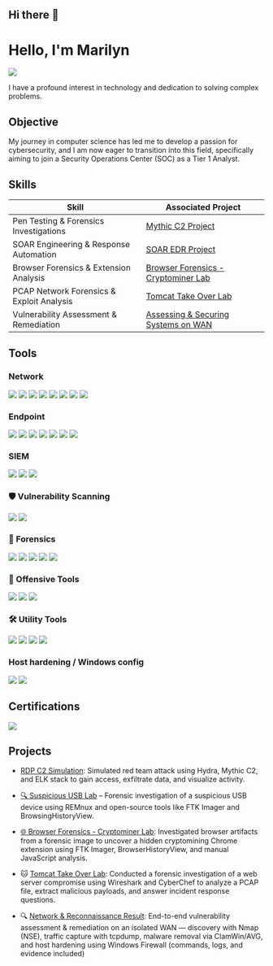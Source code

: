 ## Hi there 👋
# Hello, I'm Marilyn
<a href="https://www.linkedin.com/in/marilyn-bergin"><img src="https://img.shields.io/badge/-LinkedIn-0072b1?&style=for-the-badge&logo=linkedin&logoColor=white" /></a>

I have a profound interest in technology and dedication to solving complex problems.

## Objective

My journey in computer science has led me to develop a passion for cybersecurity, and I am now eager to transition into this field, specifically aiming to join a Security Operations Center (SOC) as a Tier 1 Analyst.

## Skills

| Skill                                         | Associated Project         |
|-----------------------------------------------|----------------------------|
| Pen Testing & Forensics Investigations | [Mythic C2 Project](https://github.com/mbergin123/mbergin123/tree/main/rdp-c2-simulation)
| SOAR Engineering & Response Automation| [SOAR EDR Project](https://github.com/mbergin123/mbergin123/blob/main/soar-edr-project/README.md)
| Browser Forensics & Extension Analysis | [Browser Forensics - Cryptominer Lab](https://github.com/mbergin123/browser-forensics-cryptominer)|
| PCAP Network Forensics & Exploit Analysis   | [Tomcat Take Over Lab](https://github.com/mbergin123/Tomcat-Takeover-Lab)                  |
| Vulnerability Assessment & Remediation | [Assessing & Securing Systems on WAN](https://github.com/mbergin123/mbergin123/blob/main/assess-secure-wan/README.md)


## Tools

### Network
<div>
    <img src="https://img.shields.io/badge/-Wireshark-1679A7?&style=for-the-badge&logo=Wireshark&logoColor=white" />
    <img src="https://img.shields.io/badge/-Suricata-EF3B2D?&style=for-the-badge&logo=Suricata&logoColor=white" />
    <img src="https://img.shields.io/badge/-Zeek-777BB4?&style=for-the-badge&logo=Zeek&logoColor=white" />
    <img src="https://img.shields.io/badge/-tcpdump-000000?style=for-the-badge&logo=tcpdump&logoColor=white" />
    <img src="https://img.shields.io/badge/-Netcat-2E8B57?style=for-the-badge&logo=gnu-bash&logoColor=white" />
    <img src="https://img.shields.io/badge/-pfSense-003a63?style=for-the-badge&logo=freebsd&logoColor=white" /> 
    <img src="https://img.shields.io/badge/-PuTTY-000000?&style=for-the-badge&logo=putty&logoColor=white" /> 
    <img src="https://img.shields.io/badge/-tcpdump-000000?&style=for-the-badge&logo=linux&logoColor=white" />


</div>

### Endpoint
<div>
    <img src="https://img.shields.io/badge/-Microsoft_Defender_for_Endpoint-00A4EF?&style=for-the-badge&logo=Microsoft&logoColor=white" />
    <img src="https://img.shields.io/badge/-Velociraptor-4B275F?&style=for-the-badge&logo=Velociraptor&logoColor=white" />
    <img src="https://img.shields.io/badge/-REMux-005A9C?style=for-the-badge&logo=windows&logoColor=white" />
    <img src="https://img.shields.io/badge/-FTK%20Imager-000000?style=for-the-badge" />
    <img src="https://img.shields.io/badge/-BrowsingHistoryView-0078D7?style=for-the-badge" />
    <img src="https://img.shields.io/badge/-ClamWin-5C5C5C?&style=for-the-badge&logo=linux&logoColor=white" />
    <img src="https://img.shields.io/badge/-AVG-2B9BD6?&style=for-the-badge&logo=avg&logoColor=white" />
</div>

### SIEM
<div>
    <img src="https://img.shields.io/badge/-Microsoft_Sentinel-0078D4?&style=for-the-badge&logo=Microsoft&logoColor=white" />
    <img src="https://img.shields.io/badge/-Splunk-000000?&style=for-the-badge&logo=Splunk&logoColor=white" />
    <img src="https://img.shields.io/badge/-Elastic-005571?&style=for-the-badge&logo=Elastic&logoColor=white" />

</div>

### 🛡️ Vulnerability Scanning
<div>
    <img src="https://img.shields.io/badge/-Nessus-007EC6?style=for-the-badge&logo=tenable&logoColor=white" />
    <img src="https://img.shields.io/badge/-Nmap-7C8BFF?&style=for-the-badge&logo=nmap&logoColor=white" /> 

</div>

### 🧪 Forensics
<div>
  <img src="https://img.shields.io/badge/-FTK%20Imager-black?style=for-the-badge" />
  <img src="https://img.shields.io/badge/-BrowsingHistoryView-0078D7?style=for-the-badge" />
  <img src="https://img.shields.io/badge/-Notepad-black?style=for-the-badge&logo=windows&logoColor=white" />
  <img src="https://img.shields.io/badge/-Chrome-4285F4?style=for-the-badge&logo=GoogleChrome&logoColor=white" />
  <img src="https://img.shields.io/badge/-Google%20Search-34A853?style=for-the-badge&logo=Google&logoColor=white" />
</div>

### 🎯 Offensive Tools
<div>
<img src="https://img.shields.io/badge/-Hydra-000000?style=for-the-badge&logo=OpenSSL&logoColor=white" />
<img src="https://img.shields.io/badge/-Mythic%20C2-8A2BE2?style=for-the-badge&logo=metasploit&logoColor=white" />
<img src="https://img.shields.io/badge/-Crowbar-black?style=for-the-badge&logo=linux&logoColor=white" />
</div>

### 🛠️ Utility Tools
<div>
<img src="https://img.shields.io/badge/-CyberChef-6528B1?style=for-the-badge&logo=codeforces&logoColor=white" />
<img src="https://img.shields.io/badge/-VirusTotal-0078D7?style=for-the-badge&logo=virustotal&logoColor=white" />
<img src="https://img.shields.io/badge/-Shodan-FF0000?style=for-the-badge&logo=shodan&logoColor=white" />
<img src="https://img.shields.io/badge/-MalwareBazaar-3C3C3C?style=for-the-badge&logo=virustotal&logoColor=white" />
</div>

### <h3>Host hardening / Windows config</h3>
<div>
    <img src="https://img.shields.io/badge/-Windows_Firewall-0078D6?&style=for-the-badge&logo=windows&logoColor=white" />
    <img src="https://img.shields.io/badge/-netsh-008080?&style=for-the-badge&logo=windows&logoColor=white" />
</div>




## Certifications
<div>
<img src="https://img.shields.io/badge/-Security%2B-FF0000?&style=for-the-badge&logo=CompTIA&logoColor=white" />

</div>

## Projects
- [RDP C2 Simulation](https://github.com/mbergin123/mbergin123/tree/main/rdp-c2-simulation): Simulated red team attack using Hydra, Mythic C2, and ELK stack to gain access, exfiltrate data, and visualize activity.

- [🔍 Suspicious USB Lab](https://github.com/mbergin123/suspicious-usb-lab) – Forensic investigation of a suspicious USB device using REMnux and open-source tools like FTK Imager and BrowsingHistoryView.
  
- [🌐 Browser Forensics - Cryptominer Lab](https://github.com/mbergin123/browser-forensics-cryptominer): Investigated browser artifacts from a forensic image to uncover a hidden cryptomining Chrome extension using FTK Imager, BrowserHistoryView, and manual JavaScript analysis.

- 🐱 [Tomcat Take Over Lab](https://github.com/mbergin123/Tomcat-Takeover-Lab): Conducted a forensic investigation of a web server compromise using Wireshark and CyberChef to analyze a PCAP file, extract malicious payloads, and answer incident response questions.

- 🔍 [Network & Reconnaissance Result](https://github.com/mbergin123/mbergin123/blob/main/assess-secure-wan/README.md): End-to-end vulnerability assessment & remediation on an isolated WAN — discovery with Nmap (NSE), traffic capture with tcpdump, malware removal via ClamWin/AVG, and host hardening using Windows Firewall (commands, logs, and evidence included)



